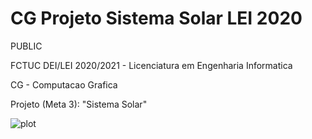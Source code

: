 # CG Projeto Sistema Solar LEI 2020

PUBLIC

FCTUC DEI/LEI 2020/2021 - Licenciatura em Engenharia Informatica

CG - Computacao Grafica

Projeto (Meta 3): "Sistema Solar"

![plot](github.com/DFTF-PConsole/CG-Projeto-SistemaSolar-LEI-2020/blob/main/Relatorio/Screenshot%202021-01-23%20140019.png)
